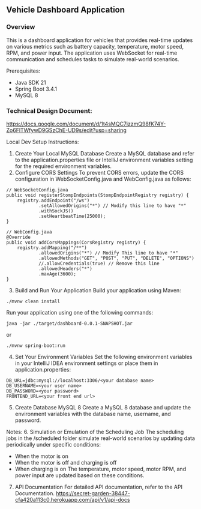 ## Vehicle Dashboard Application

### Overview

This is a dashboard application for vehicles that provides real-time updates on various metrics such as battery capacity, temperature, motor speed, RPM, and power input. The application uses WebSocket for real-time communication and schedules tasks to simulate real-world scenarios.  

Prerequisites:
- Java SDK 21
- Spring Boot 3.4.1
- MySQL 8

### Technical Design Document:

https://docs.google.com/document/d/1t4sMQC7izzmQ98fK74Y-Zo6FlTWfywD9GSzChE-UD9s/edit?usp=sharing


Local Dev Setup Instructions:
1. Create Your Local MySQL Database
   Create a MySQL database and refer to the application.properties file or IntelliJ environment variables setting for the required environment variables.
2. Configure CORS Settings
   To prevent CORS errors, update the CORS configuration in WebSocketConfig.java and WebConfig.java as follows:

```aiignore
// WebSocketConfig.java
public void registerStompEndpoints(StompEndpointRegistry registry) {
    registry.addEndpoint("/ws")
            .setAllowedOrigins("*") // Modify this line to have "*"
            .withSockJS()
            .setHeartbeatTime(25000);
}
```

```aiignore
// WebConfig.java
@Override
public void addCorsMappings(CorsRegistry registry) {
    registry.addMapping("/**")
            .allowedOrigins("*") // Modify This line to have "*"
            .allowedMethods("GET", "POST", "PUT", "DELETE", "OPTIONS")
            //.allowCredentials(true) // Remove this line
            .allowedHeaders("*")
            .maxAge(3600);
}
```
3. Build and Run Your Application
   Build your application using Maven:

```aiignore
./mvnw clean install
```

Run your application using one of the following commands:
```aiignore
java -jar ./target/dashboard-0.0.1-SNAPSHOT.jar
```
or

```aiignore
./mvnw spring-boot:run
```
4. Set Your Environment Variables
   Set the following environment variables in your IntelliJ IDEA environment settings or place them in application.properties:
```aiignore
DB_URL=jdbc:mysql://localhost:3306/<your database name>
DB_USERNAME=<your user name>
DB_PASSWORD=<your password>
FRONTEND_URL=<your front end url>
```

5. Create Database MySQL 8
   Create a MySQL 8 database and update the environment variables with the database name, username, and password.

Notes:
6. Simulation or Emulation of the Scheduling Job
   The scheduling jobs in the /scheduled folder simulate real-world scenarios by updating data periodically under specific conditions:  
   - When the motor is on
   - When the motor is off and charging is off
   - When charging is on
   The temperature, motor speed, motor RPM, and power input are updated based on these conditions.

7. API Documentation
   For detailed API documentation, refer to the API Documentation.
   https://secret-garden-38447-cfa420a113c0.herokuapp.com/api/v1/api-docs

